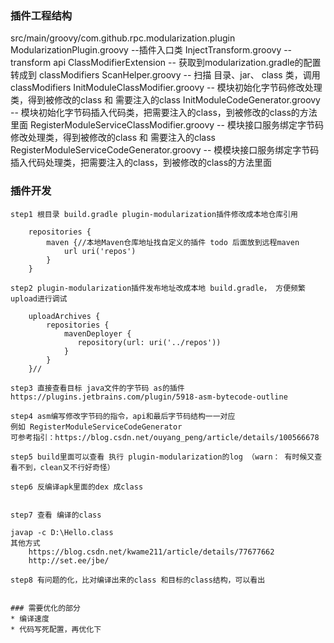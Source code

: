 ### 插件工程结构
src/main/groovy/com.github.rpc.modularization.plugin
    ModularizationPlugin.groovy --插件入口类
    InjectTransform.groovy -- transform api 
    ClassModifierExtension -- 获取到modularization.gradle的配置 转成到 classModifiers
    ScanHelper.groovy -- 扫描 目录、jar、 class 类，调用classModifiers
    InitModuleClassModifier.groovy -- 模块初始化字节码修改处理类，得到被修改的class 和 需要注入的class
    InitModuleCodeGenerator.groovy -- 模块初始化字节码插入代码类，把需要注入的class，到被修改的class的方法里面
    RegisterModuleServiceClassModifier.groovy -- 模块接口服务绑定字节码修改处理类，得到被修改的class 和 需要注入的class
    RegisterModuleServiceCodeGenerator.groovy -- 模模块接口服务绑定字节码插入代码处理类，把需要注入的class，到被修改的class的方法里面
    
### 插件开发
```
step1 根目录 build.gradle plugin-modularization插件修改成本地仓库引用

    repositories {
        maven {//本地Maven仓库地址找自定义的插件 todo 后面放到远程maven
            url uri('repos')
        }
    }

step2 plugin-modularization插件发布地址改成本地 build.gradle， 方便频繁upload进行调试

    uploadArchives {
        repositories {
            mavenDeployer {
               repository(url: uri('../repos'))
            }
        }
    }//
    
step3 直接查看目标 java文件的字节码 as的插件
https://plugins.jetbrains.com/plugin/5918-asm-bytecode-outline   

step4 asm编写修改字节码的指令，api和最后字节码结构一一对应
例如 RegisterModuleServiceCodeGenerator 
可参考指引：https://blog.csdn.net/ouyang_peng/article/details/100566678

step5 build里面可以查看 执行 plugin-modularization的log （warn： 有时候又查看不到，clean又不行好奇怪）

step6 反编译apk里面的dex 成class


step7 查看 编译的class

javap -c D:\Hello.class
其他方式
    https://blog.csdn.net/kwame211/article/details/77677662
    http://set.ee/jbe/

step8 有问题的化，比对编译出来的class 和目标的class结构，可以看出


### 需要优化的部分
* 编译速度
* 代码写死配置，再优化下


```    
